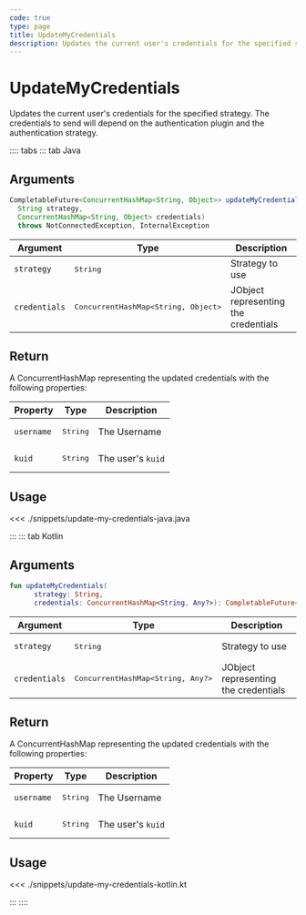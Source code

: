 ```yaml
---
code: true
type: page
title: UpdateMyCredentials
description: Updates the current user's credentials for the specified strategy.
---
```


# UpdateMyCredentials

Updates the current user's credentials for the specified strategy. The credentials to send will depend on the authentication plugin and the authentication strategy.

:::: tabs
::: tab Java

## Arguments

```java
CompletableFuture<ConcurrentHashMap<String, Object>> updateMyCredentials(
  String strategy,
  ConcurrentHashMap<String, Object> credentials)
  throws NotConnectedException, InternalException
```

| Argument      | Type               | Description                          |
|---------------|--------------------|--------------------------------------|
| `strategy`    | <pre>String</pre>  | Strategy to use                      |
| `credentials` | <pre>ConcurrentHashMap<String, Object></pre> | JObject representing the credentials |

## Return

A ConcurrentHashMap representing the updated credentials with the following properties:

| Property   | Type              | Description       |
|------------|-------------------|-------------------|
| `username` | <pre>String</pre> | The Username      |
| `kuid`     | <pre>String</pre> | The user's `kuid` |

## Usage

<<< ./snippets/update-my-credentials-java.java

:::
::: tab Kotlin
## Arguments

```kotlin
fun updateMyCredentials(
      strategy: String,
      credentials: ConcurrentHashMap<String, Any?>): CompletableFuture<ConcurrentHashMap<String, Any?>>
```

| Argument      | Type               | Description                          |
|---------------|--------------------|--------------------------------------|
| `strategy`    | <pre>String</pre>  | Strategy to use                      |
| `credentials` | <pre>ConcurrentHashMap<String, Any?></pre> | JObject representing the credentials |

## Return

A ConcurrentHashMap representing the updated credentials with the following properties:

| Property   | Type              | Description       |
|------------|-------------------|-------------------|
| `username` | <pre>String</pre> | The Username      |
| `kuid`     | <pre>String</pre> | The user's `kuid` |

## Usage

<<< ./snippets/update-my-credentials-kotlin.kt

:::
::::